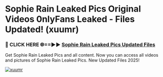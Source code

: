 # Sophie Rain Leaked Pics Original Videos 0nlyFans Leaked - Files Updated! (xuumr)

<h3>🔴 CLICK HERE 🌐==►► <a href="https://tinyurl.com/2wckxsce" rel="nofollow">Sophie Rain Leaked Pics Updated Files</a></h3>

Get Sophie Rain Leaked Pics and all content. Now you can access all videos and pictures of Sophie Rain Leaked Pics. New Updated Files 2025!

[![xuumr](https://i.imgur.com/AFduVYN.gif)](https://tinyurl.com/2wckxsce)

